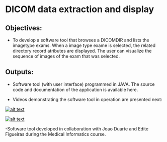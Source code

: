 # DICOM data extraction and display

## Objectives:

- To develop a software tool that browses a DICOMDIR and lists the imagetype exams. When a image type exame is selected, the related directory record atributes are displayed. The user can visualize the sequence of images of the exam that was selected.


## Outputs:

- Software tool (with user interface) programmed in JAVA. The source code and documentation of the application is available here.

- Videos demonstrating the software tool in operation are presented next: 



[![alt text](https://img.youtube.com/vi/LVHElObkFtM/0.jpg)](https://youtu.be/LVHElObkFtM)

[![alt text](https://img.youtube.com/vi/qGc6OE7P1KI/0.jpg)](https://www.youtube.com/watch?v=qGc6OE7P1KI)

-Software tool developed in collaboration with Joao Duarte and Edite Figueiras during the Medical Informatics course.
